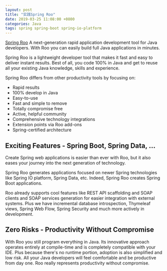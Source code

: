 ```yaml
---
layout: post
title: "实践Spring Roo"
date: 2019-03-25 11:08:00 +0800
categories: Java
tags: spring spring-boot spring-io-platform
---
```


[Spring Roo](https://projects.spring.io/spring-roo/) A next-generation rapid application development tool for Java developers. With Roo you can easily build full Java applications in minutes.

Spring Roo is a lightweight developer tool that makes it fast and easy to deliver instant results. Best of all, you code 100% in Java and get to reuse all your existing Java knowledge, skills and experience.

Spring Roo differs from other productivity tools by focusing on:

- Rapid results
- 100% develop in Java
- Easy-to-use
- Fast and simple to remove
- Totally compromise free
- Active, helpful community
- Comprehensive technology integrations
- Extension points via Roo add-ons
- Spring-certified architecture

## Exciting Features - Spring Boot, Spring Data, …

Create Spring web applications is easier than ever with Roo, but it also eases your journey into the next generation of technology.

Spring Roo generates applications focused on newer Spring technologies like Spring IO platform, Spring Data, etc. Indeed, Spring Roo creates Spring Boot applications.

Roo already supports cool features like REST API scaffolding and SOAP clients and SOAP services generation for easier integration with external systems. Plus we have incremental database introspection, Thymeleaf views, Spring Web Flow, Spring Security and much more actively in development.

## Zero Risks - Productivity Without Compromise

With Roo you still program everything in Java. Its innovative approach operates entirely at compile-time and is completely compatible with your IDE. Plus because there's no runtime portion, adoption is also simplified and low risk. All your Java developers will feel comfortable and be productive from day one. Roo really represents productivity without compromise.
